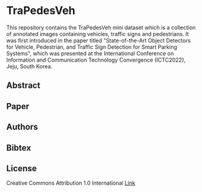 # TraPedesVeh
This repository contains the TraPedesVeh mini dataset which is a collection of annotated images containing vehicles, traffic signs and pedestrians. It was first introduced in the paper titled "State-of-the-Art Object Detectors for Vehicle, Pedestrian, and Traffic Sign Detection for Smart Parking Systems", which was presented at the International Conference on Information and Communication Technology Convergence (ICTC2022), Jeju, South Korea. 

## Abstract



## Paper


## Authors


## Bibtex




## License 
Creative Commons Attribution 1.0 International [Link](https://github.com/Judith989/TraPedesVeh-A-mini-Dataset-for-Intelligent-Transportation-Systems/blob/main/LICENSE)
